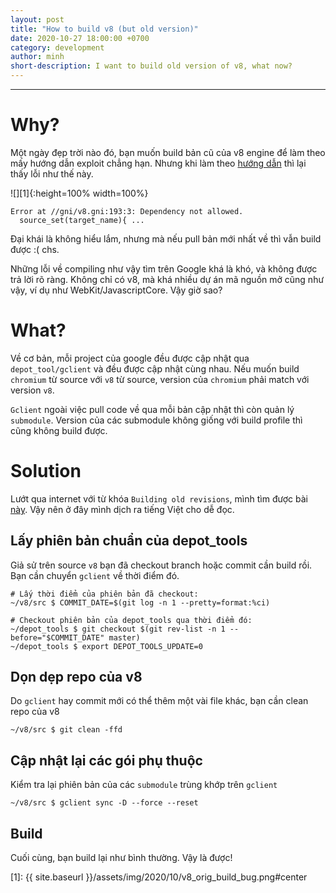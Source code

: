 ```yaml
---
layout: post
title: "How to build v8 (but old version)"
date: 2020-10-27 18:00:00 +0700
category: development
author: minh
short-description: I want to build old version of v8, what now?
---
```


-----

# Why?

Một ngày đẹp trời nào đó, bạn muốn build bản cũ của v8 engine để làm theo mấy hướng dẫn exploit chẳng hạn. Nhưng khi làm theo [hướng dẫn](https://v8.dev/docs/build "Building V8 from source") thì lại thấy lỗi như thế này.

![][1]{:height=100% width=100%}

```console
Error at //gni/v8.gni:193:3: Dependency not allowed.
  source_set(target_name){ ...
```

Đại khái là không hiểu lắm, nhưng mà nếu pull bản mới nhất về thì vẫn build được :( chs.

Những lỗi về compiling như vậy tìm trên Google khá là khó, và không được trả lời rõ ràng. Không chỉ có v8, mà khá nhiều dự án mã nguồn mở cũng như vậy, ví dụ như WebKit/JavascriptCore. Vậy giờ sao?

# What?

Về cơ bản, mỗi project của google đều được cập nhật qua `depot_tool/gclient` và đều được cập nhật cùng nhau. Nếu muốn build `chromium` từ source với `v8` từ source, version của `chromium` phải match với version `v8`.

`Gclient` ngoài việc pull code về qua mỗi bản cập nhật thì còn quản lý `submodule`. Version của các submodule không giống với build profile thì cũng không build được. 

# Solution

Lướt qua internet với từ khóa `Building old revisions`, mình tìm được bài [này](https://chromium.googlesource.com/chromium/src/+/master/docs/building_old_revisions.md). Vậy nên ở đây mình dịch ra tiếng Việt cho dễ đọc.

## Lấy phiên bản chuẩn của depot_tools

Giả sử trên source `v8` bạn đã checkout branch hoặc commit cần build rồi. Bạn cần chuyển `gclient` về thời điểm đó.

```console
# Lấy thời điểm của phiên bản đã checkout:
~/v8/src $ COMMIT_DATE=$(git log -n 1 --pretty=format:%ci)

# Checkout phiên bản của depot_tools qua thời điểm đó:
~/depot_tools $ git checkout $(git rev-list -n 1 --before="$COMMIT_DATE" master)
~/depot_tools $ export DEPOT_TOOLS_UPDATE=0
```

## Dọn dẹp repo của v8

Do `gclient` hay commit mới có thể thêm một vài file khác, bạn cần clean repo của v8

```console
~/v8/src $ git clean -ffd
```

## Cập nhật lại các gói phụ thuộc

Kiểm tra lại phiên bản của các `submodule` trùng khớp trên `gclient`

```console
~/v8/src $ gclient sync -D --force --reset
```

## Build

Cuối cùng, bạn build lại như bình thường. Vậy là được!

[1]: {{ site.baseurl }}/assets/img/2020/10/v8_orig_build_bug.png#center